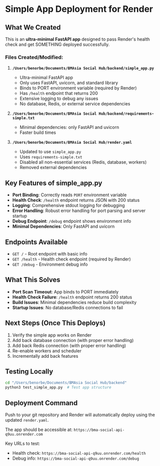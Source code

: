 # Simple App Deployment for Render

## What We Created

This is an **ultra-minimal FastAPI app** designed to pass Render's health check and get SOMETHING deployed successfully.

### Files Created/Modified:

1. **`/Users/benorbe/Documents/BMAsia Social Hub/backend/simple_app.py`**
   - Ultra-minimal FastAPI app
   - Only uses FastAPI, uvicorn, and standard library
   - Binds to PORT environment variable (required by Render)
   - Has `/health` endpoint that returns 200
   - Extensive logging to debug any issues
   - No database, Redis, or external service dependencies

2. **`/Users/benorbe/Documents/BMAsia Social Hub/backend/requirements-simple.txt`**
   - Minimal dependencies: only FastAPI and uvicorn
   - Faster build times

3. **`/Users/benorbe/Documents/BMAsia Social Hub/render.yaml`**
   - Updated to use `simple_app.py`
   - Uses `requirements-simple.txt`
   - Disabled all non-essential services (Redis, database, workers)
   - Removed external dependencies

## Key Features of simple_app.py

- **Port Binding**: Correctly reads `PORT` environment variable
- **Health Check**: `/health` endpoint returns JSON with 200 status
- **Logging**: Comprehensive stdout logging for debugging
- **Error Handling**: Robust error handling for port parsing and server startup
- **Debug Endpoint**: `/debug` endpoint shows environment info
- **Minimal Dependencies**: Only FastAPI and uvicorn

## Endpoints Available

- `GET /` - Root endpoint with basic info
- `GET /health` - Health check endpoint (required by Render)
- `GET /debug` - Environment debug info

## What This Solves

- **Port Scan Timeout**: App binds to PORT immediately
- **Health Check Failure**: `/health` endpoint returns 200 status
- **Build Issues**: Minimal dependencies reduce build complexity
- **Startup Issues**: No database/Redis connections to fail

## Next Steps (Once This Deploys)

1. Verify the simple app works on Render
2. Add back database connection (with proper error handling)
3. Add back Redis connection (with proper error handling)
4. Re-enable workers and scheduler
5. Incrementally add back features

## Testing Locally

```bash
cd "/Users/benorbe/Documents/BMAsia Social Hub/backend"
python3 test_simple_app.py  # Test app structure
```

## Deployment Command

Push to your git repository and Render will automatically deploy using the updated `render.yaml`.

The app should be accessible at: `https://bma-social-api-q9uu.onrender.com`

Key URLs to test:
- Health check: `https://bma-social-api-q9uu.onrender.com/health`
- Debug info: `https://bma-social-api-q9uu.onrender.com/debug`